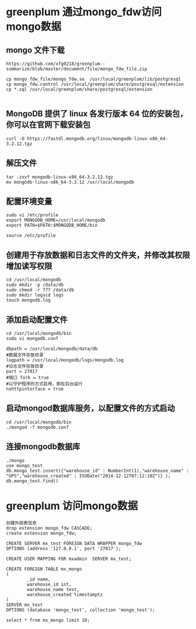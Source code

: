 # greenplum 通过mongo_fdw访问mongo数据

## mongo 文件下载
```
https://github.com/xfg0218/greenplum--summarize/blob/master/document/file/mongo_fdw_file.zip

cp mongo_fdw_file/mongo_fdw.so  /usr/local/greenplum/lib/postgresql
cp mongo_fdw.control /usr/local/greenplum/share/postgresql/extension
cp *.sql /usr/local/greenplum/share/postgresql/extension


```



## MongoDB 提供了 linux 各发行版本 64 位的安装包，你可以在官网下载安装包
```
curl -O https://fastdl.mongodb.org/linux/mongodb-linux-x86_64-3.2.12.tgz
```

## 解压文件
```
tar -zxvf mongodb-linux-x86_64-3.2.12.tgz
mv mongodb-linux-x86_64-3.2.12 /usr/local/mongodb
```


## 配置环境变量
```
sudo vi /etc/profile
export MONGODB_HOME=/usr/local/mongodb
export PATH=$PATH:$MONGODB_HOME/bin

source /etc/profile
```


## 创建用于存放数据和日志文件的文件夹，并修改其权限增加读写权限
```
cd /usr/local/mongodb
sudo mkdir -p /data/db
sudo chmod -r 777 /data/db
sudo mkdir logscd logs
touch mongodb.log
```


## 添加启动配置文件
```
cd /usr/local/mongodb/bin 
sudo vi mongodb.conf

dbpath = /usr/local/mongodb/data/db 
#数据文件存放目录 
logpath = /usr/local/mongodb/logs/mongodb.log 
#日志文件存放目录 
port = 27017 
#端口 fork = true 
#以守护程序的方式启用，即在后台运行 
nohttpinterface = true
```


## 启动mongod数据库服务，以配置文件的方式启动
```
cd /usr/local/mongodb/bin
./mongod -f mongodb.conf
```


## 连接mongodb数据库
```
./mongo
use mongo_test
db.mongo_test.insert({"warehouse_id" : NumberInt(1),"warehouse_name" : "UPS","warehouse_created" : ISODate("2014-12-12T07:12:10Z")} );
db.mongo_test.find() 
```


# greenplum 访问mongo数据
```
创建外部表信息
drop extension mongo_fdw CASCADE;
create extension mongo_fdw;

CREATE SERVER mx_test FOREIGN DATA WRAPPER mongo_fdw
OPTIONS (address '127.0.0.1', port '27017');

CREATE USER MAPPING FOR mxadmin  SERVER mx_test;

CREATE FOREIGN TABLE mx_mongo
(
        _id name,
        warehouse_id int,
        warehouse_name text,
        warehouse_created timestamptz
)
SERVER mx_test
OPTIONS (database 'mongo_test', collection 'mongo_test');

select * from mx_mongo limit 10;

```


